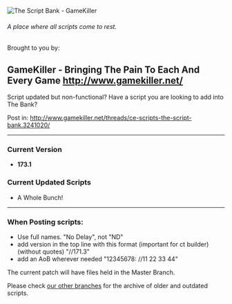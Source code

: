 ![The Script Bank - GameKiller](http://i.imgur.com/VpxSdwu.png)

###### A place where all scripts come to rest.

Brought to you by:

**GameKiller** - Bringing The Pain To Each And Every Game
http://www.gamekiller.net/
-----

Script updated but non-functional?
Have a script you are looking to add into The Bank?

Post in: http://www.gamekiller.net/threads/ce-scripts-the-script-bank.3241020/

------

### Current Version
- **173.1**

### Current Updated Scripts
- A Whole Bunch!

------

### When Posting scripts:
- Use full names. "No Delay", not "ND"
- add version in the top line with this format (important for ct builder)(without quotes) "//171.3"
- add an AoB wherever needed "12345678: //11 22 33 44"

The current patch will have files held in the Master Branch.

Please check [our other branches](https://github.com/Xelamats/TheScriptBank/branches) for the archive of older and outdated scripts.
